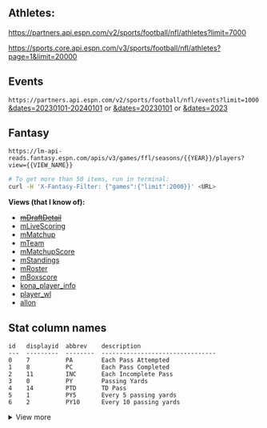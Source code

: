 ## Athletes:

https://partners.api.espn.com/v2/sports/football/nfl/athletes?limit=7000

https://sports.core.api.espn.com/v3/sports/football/nfl/athletes?page=1&limit=20000

## Events

`https://partners.api.espn.com/v2/sports/football/nfl/events?limit=1000`  
[&dates=20230101-20240101][daterange] or [&dates=20230101][singledate] or [&dates=2023][season]  

## Fantasy

`https://lm-api-reads.fantasy.espn.com/apis/v3/games/ffl/seasons/{{YEAR}}/players?view={{VIEW_NAME}}`  

```sh
# To get more than 50 items, run in terminal:
curl -H 'X-Fantasy-Filter: {"games":{"limit":2000}}' <URL>
```

**Views (that I know of):**

* [~~mDraftDetail~~](https://lm-api-reads.fantasy.espn.com/apis/v3/games/ffl/seasons/2024/players?view=mDraftDetail)
* [mLiveScoring](https://lm-api-reads.fantasy.espn.com/apis/v3/games/ffl/seasons/2024/players?view=mLiveScoring)
* [mMatchup](https://lm-api-reads.fantasy.espn.com/apis/v3/games/ffl/seasons/2024/players?view=mMatchup)
* [mTeam](https://lm-api-reads.fantasy.espn.com/apis/v3/games/ffl/seasons/2024/players?view=mTeam)
* [mMatchupScore](https://lm-api-reads.fantasy.espn.com/apis/v3/games/ffl/seasons/2024/players?view=mMatchupScore)
* [mStandings](https://lm-api-reads.fantasy.espn.com/apis/v3/games/ffl/seasons/2024/players?view=mStandings)
* [mRoster](https://lm-api-reads.fantasy.espn.com/apis/v3/games/ffl/seasons/2024/players?view=mRoster)
* [mBoxscore](https://lm-api-reads.fantasy.espn.com/apis/v3/games/ffl/seasons/2024/players?view=mBoxscore)
* [kona_player_info](https://lm-api-reads.fantasy.espn.com/apis/v3/games/ffl/seasons/2024/players?view=kona_player_info)
* [player_wl](https://lm-api-reads.fantasy.espn.com/apis/v3/games/ffl/seasons/2024/players?view=player_wl)
* [allon](https://lm-api-reads.fantasy.espn.com/apis/v3/games/ffl/seasons/2024/players?view=allon)


## Stat column names

```
id   displayid  abbrev    description
---  ---------  --------  --------------------------------
0    7          PA        Each Pass Attempted
1    8          PC        Each Pass Completed
2    11         INC       Each Incomplete Pass
3    0          PY        Passing Yards
4    14         PTD       TD Pass
5    1          PY5       Every 5 passing yards
6    2          PY10      Every 10 passing yards
```

<details><summary>View more</summary>

```
id   displayid  abbrev    description
---  ---------  --------  --------------------------------
0    7          PA        Each Pass Attempted
1    8          PC        Each Pass Completed
2    11         INC       Each Incomplete Pass
3    0          PY        Passing Yards
4    14         PTD       TD Pass
5    1          PY5       Every 5 passing yards
6    2          PY10      Every 10 passing yards
7    3          PY20      Every 20 passing yards 
8    4          PY25      Every 25 passing yards 
9    5          PY50      Every 50 passing yards
10   6          PY100     Every 100 passing yards
11   9          PC5       Every 5 pass completions
12   10         PC10      Every 10 pass completions
13   12         IP5       Every 5 pass incompletions
14   13         IP10      Every 10 pass incompletions
15   15         PTD40     40+ yard TD pass bonus
16   16         PTD50     50+ yard TD pass bonus
17   20         P300      300-399 yard passing game
18   21         P400      400+ yard passing game
19   19         2PC       2pt Passing Conversion
20   18         INTT      Interceptions Thrown
21   155        CPCT      Passing Completion Pct
22   156        PYPG      Passing Yards Per Game
23   30         RA        Rushing Attempts
24   23         RY        Rushing Yards
25   33         RTD       TD Rush
26   37         2PR       2pt Rushing Conversion
27   24         RY5       Every 5 rushing yards
28   25         RY10      Every 10 rushing yards
29   26         RY20      Every 20 rushing yards
30   27         RY25      Every 25 rushing yards 
31   28         RY50      Every 50 rushing yards
32   29         R100      Every 100 rushing yards
33   31         RA5       Every 5 rush attempts
34   32         RA10      Every 10 rush attempts
35   34         RTD40     40+ yard TD rush bonus
36   35         RTD50     50+ yard TD rush bonus
37   38         RY100     100-199 yard rushing game
38   39         RY200     200+ yard rushing game
39   157        RYPA      Rushing Yards Per Attempt
40   158        RYPG      Rushing Yards Per Game
41   159        RECS      Receptions
42   40         REY       Receiving Yards
43   50         RETD      TD Reception
44   54         2PRE      2pt Receiving Conversion
45   51         RETD40    40+ yard TD rec bonus
46   52         RETD50    50+ yard TD rec bonus
47   41         REY5      Every 5 receiving yards
48   42         REY10     Every 10 receiving yards
49   43         REY20     Every 20 receiving yards
50   44         REY25     Every 25 receiving yards
51   45         REY50     Every 50 receiving yards
52   46         RE100     Every 100 receiving yards
53   47         REC       Each reception
54   48         REC5      Every 5 receptions
55   49         REC10     Every 10 receptions
56   55         REY100    100-199 yard receiving game
57   56         REY200    200+ yard receiving game
58   57         RET       Receiving Target
59   160        YAC       Receiving Yards After Catch
60   161        YPC       Receiving Yards Per Catch
61   162        REYPG     Receiving Yards Per Game
62   163        PTL       Total 2pt Conversions
63   66         FTD       Fumble Recovered for TD
64   22         SKD       Sacked
65   164        PFUM      Passing Fumbles
66   165        RFUM      Rushing Fumbles
67   166        REFUM     Receiving Fumbles
68   67         FUM       Total Fumbles
69   167        PFUML     Passing Fumbles Lost
70   168        RFUML     Rushing Fumbles Lost
71   169        REFUML    Receiving Fumbles Lost
72   68         FUML      Total Fumbles Lost
73   170        TT        Total Turnovers
74   84         FG50P     FG Made (50+ yards)
75   171        FGA50P    FG Attempted (50+ yards)
76   172        FGM50P    FG Missed (50+ yards)
77   83         FG40      FG Made (40-49 yards)
78   86         FGA40     FG Attempted (40-49 yards)
79   89         FGM40     FG Missed (40-49 yards)
80   82         FG0       FG Made (0-39 yards)
81   85         FGA0      FG Attempted (0-39 yards)
82   88         FGM0      FG Missed (0-39 yards)
83   79         FG        Total FG Made
84   80         FGA       Total FG Attempted
85   81         FGM       Total FG Missed
86   76         PAT       Each PAT Made
87   77         PATA      Each PAT Attempted
88   78         PATM      Each PAT Missed
89   136        PA0       0 points allowed
90   137        PA1       1-6 points allowed
91   138        PA7       7-13 points allowed
92   139        PA14      14-17 points allowed
93   73         BLKKRTD   Blocked Punt or FG return for TD
94   173        DEFRETTD  Fumble or INT Return for TD
95   113        INT       Each Interception
96   114        FR        Each Fumble Recovered
97   112        BLKK      Blocked Punt, PAT or FG
98   116        SF        Each Safety
99   107        SK        Each Sack
100  108        HALFSK    1/2 Sack
101  64         KRTD      Kickoff Return TD
102  65         PRTD      Punt Return TD
103  71         INTTD     Interception Return TD
104  72         FRTD      Fumble Return TD
105  174        TRTD      Total Return TD
106  115        FF        Each Fumble Forced
107  117        TKA       Assisted Tackles
108  118        TKS       Solo Tackles
109  109        TK        Total Tackles
110  110        TK3       Every 3 Total Tackles
111  111        TK5       Every 5 Total Tackles
112  119        STF       Stuffs
113  120        PD        Passes Defensed
114  58         KR        Kickoff Return Yards
115  61         PR        Punt Return Yards
116  59         KR10      Every 10 kickoff return yards
117  60         KR25      Every 25 kickoff return yards
118  62         PR10      Every 10 punt return yards
119  63         PR25      Every 25 punt return yards
120  135        PTSA      Points Allowed
121  140        PA18      18-21 points allowed
122  141        PA22      22-27 points allowed
123  142        PA28      28-34 points allowed
124  143        PA35      35-45 points allowed
125  144        PA46      46+ points allowed
126  175        PAPG      Points Allowed Per Game
127  145        YA        Yards Allowed
128  146        YA100     Less than 100 total yards allowed
129  147        YA199     100-199 total yards allowed
130  148        YA299     200-299 total yards allowed
131  149        YA349     300-349 total yards allowed
132  150        YA399     350-399 total yards allowed
133  151        YA449     400-449 total yards allowed
134  152        YA499     450-499 total yards allowed
135  153        YA549     500-549 total yards allowed
136  154        YA550     550+ total yards allowed
137  176        YAPG      Yards Allowed Per Game
138  91         PT        Net Punts
139  92         PTY       Punt Yards
140  93         PT10      Punts Inside the 10
141  94         PT20      Punts Inside the 20
142  95         PTB       Blocked Punts
143  96         PTR       Punts Returned
144  97         PTRY      Punt Return Yards
145  98         PTTB      Touchbacks
146  99         PTFC      Fair Catches
147  177        PTAVG     Punt Average
148  100        PTA44     Punt Average 44.0+
149  101        PTA42     Punt Average 42.0-43.9
150  102        PTA40     Punt Average 40.0-41.9
151  103        PTA38     Punt Average 38.0-39.9
152  104        PTA36     Punt Average 36.0-37.9
153  105        PTA34     Punt Average 34.0-35.9
154  106        PTA33     Punt Average 33.9 or less
155  69         TW        Team Win
156  70         TL        Team Loss
157  121        TIE       Team Tie
158  122        PTS       Points Scored
159  178        PPG       Points Scored Per Game
160  179        MGN       Margin of Victory
161  123        WM25      25+ point Win Margin
162  124        WM20      20-24 point Win Margin
163  125        WM15      15-19 point Win Margin
164  126        WM10      10-14 point Win Margin
165  127        WM5       5-9 point Win Margin
166  128        WM1       1-4 point Win Margin
167  129        LM1       1-4 point Loss Margin
168  130        LM5       5-9 point Loss Margin
169  131        LM10      10-14 point Loss Margin
170  132        LM15      15-19 point Loss Margin
171  133        LM20      20-24 point Loss Margin
172  134        LM25      25+ point Loss Margin
173  180        MGNPG     Margin of Victory Per Game
174  181        WINPCT    Winning Pct
175  182        PTD0      0-9 yd TD pass bonus
176  183        PTD10     10-19 yd TD pass bonus
177  184        PTD20     20-29 yd TD pass bonus
178  185        PTD30     30-39 yd TD pass bonus
179  186        RTD0      0-9 yd TD rush bonus
180  187        RTD10     10-19 yd TD rush bonus
181  188        RTD20     20-29 yd TD rush bonus
182  189        RTD30     30-39 yd TD rush bonus
183  190        RETD0     0-9 yd TD rec bonus
184  191        RETD10    10-19 yd TD rec bonus
185  192        RETD20    20-29 yd TD rec bonus
186  193        RETD30    30-39 yd TD rec bonus
187  194        DPTSA     D/ST Points Allowed
188  195        DPA0      D/ST 0 points allowed
189  196        DPA1      D/ST 1-6 points allowed
190  197        DPA7      D/ST 7-13 points allowed
191  198        DPA14     D/ST 14-17 points allowed
192  199        DPA18     D/ST 18-21 points allowed
193  200        DPA22     D/ST 22-27 points allowed
194  201        DPA28     D/ST 28-34 points allowed
195  202        DPA35     D/ST 35-45 points allowed
196  203        DPA46     D/ST 46+ points allowed
197  204        DPAPG     D/ST Points Allowed Per Game
198  205        FG50      FG Made (50-59 yards)
199  87         FGA50     FG Attempted (50-59 yards)
200  90         FGM50     FG Missed (50-59 yards)
201  206        FG60      FG Made (60+ yards)
202  207        FGA60     FG Attempted (60+ yards)
203  208        FGM60     FG Missed (60+ yards)
204  209        O2PRET    Offensive 2pt Return
205  210        D2PRET    Defensive 2pt Return
206  74         2PRET     2pt Return
207  211        O1PSF     Offensive 1pt Safety
208  212        D1PSF     Defensive 1pt Safety
209  75         1PSF      1pt Safety
210  213        GP        Games Played
211  17         PFD       Passing First Down
212  36         RFD       Rushing First Down
213  53         REFD      Receiving First Down
214  214        FGY       FG Made Yards
215  215        FGMY      FG Missed Yards
216  216        FGAY      FG Attempt Yards
217  217        FGY5      Every 5 FG Made yards
218  218        FGY10     Every 10 FG Made yards
219  219        FGY20     Every 20 FG Made yards
220  220        FGY25     Every 25 FG Made yards
221  221        FGY50     Every 50 FG Made yards
222  222        FGY100    Every 100 FG Made yards
223  223        FGMY5     Every 5 FG Missed yards
224  224        FGMY10    Every 10 FG Missed yards
225  225        FGMY20    Every 20 FG Missed yards
226  226        FGMY25    Every 25 FG Missed yards
227  227        FGMY50    Every 50 FG Missed yards
228  228        FGMY100   Every 100 FG Missed yards
229  229        FGAY5     Every 5 FG Attempt yards
230  230        FGAY10    Every 10 FG Attempt yards
231  231        FGAY20    Every 20 FG Attempt yards
232  232        FGAY25    Every 25 FG Attempt yards
233  233        FGAY50    Every 50 FG Attempt yards
234  234        FGAY100   Every 100 FG Attempt yards
```

</details>


[daterange]: https://partners.api.espn.com/v2/sports/football/nfl/events?dates=20230101-20240101&limit=1000
[singledate]: https://partners.api.espn.com/v2/sports/football/nfl/events?dates=20230101&limit=1000
[season]: https://partners.api.espn.com/v2/sports/football/nfl/events?dates=2023&limit=1000